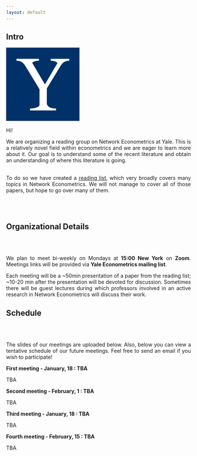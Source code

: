 ```yaml
---
layout: default
---
```


## Intro

<img class="profile-picture" src="Yale_logo.jpg">

Hi! 
<div style="text-align: justify"> 
We are organizing a reading group on Network Econometrics at Yale. This is a relatively novel field within econometrics and we are eager to learn more about it. Our goal is to understand some of the recent literature and obtain an understanding of where this literature is going.
<br/>  <br/>

To do so we have created a [reading list](https://ikleni.github.io/researcher/Networks%20RG_Winter%202021.pdf), which very broadly covers many topics in Network Econometrics. We will not manage to cover all of those papers, but hope to go over many of them.

<br/>  <br/>

## Organizational Details
<br/>  <br/>

We plan to meet bi-weekly on Mondays at **15:00 New York** on **Zoom**. Meetings links will be provided via **Yale Econometrics mailing list**. 

Each meeting will be a ~50min presentation of a paper from the reading list; ~10-20 min after the presentation will be devoted for discussion. Sometimes there will be guest lectures during which professors involved in an active research in Network Econometrics will discuss their work.

## Schedule
<br/>  <br/>

The slides of our meetings are uploaded below. Also, below you can view a tentative schedule of our future meetings. Feel free to send an email if you wish to participate! 


**First meeting - January, 18 : TBA**

TBA

**Second meeting - February, 1 : TBA**

TBA

**Third meeting - January, 18 : TBA**

TBA

**Fourth meeting - February, 15 : TBA**

TBA

